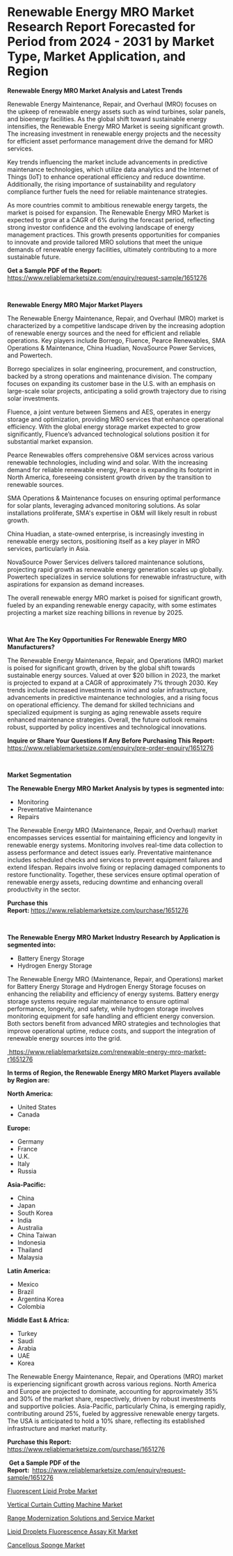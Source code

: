 <p><h1>Renewable Energy MRO Market Research Report Forecasted for Period from 2024 -  2031 by Market Type, Market Application, and Region</h1></p><p><strong>Renewable Energy MRO Market Analysis and Latest Trends</strong></p>
<p><p>Renewable Energy Maintenance, Repair, and Overhaul (MRO) focuses on the upkeep of renewable energy assets such as wind turbines, solar panels, and bioenergy facilities. As the global shift toward sustainable energy intensifies, the Renewable Energy MRO Market is seeing significant growth. The increasing investment in renewable energy projects and the necessity for efficient asset performance management drive the demand for MRO services.</p><p>Key trends influencing the market include advancements in predictive maintenance technologies, which utilize data analytics and the Internet of Things (IoT) to enhance operational efficiency and reduce downtime. Additionally, the rising importance of sustainability and regulatory compliance further fuels the need for reliable maintenance strategies.</p><p>As more countries commit to ambitious renewable energy targets, the market is poised for expansion. The Renewable Energy MRO Market is expected to grow at a CAGR of 6% during the forecast period, reflecting strong investor confidence and the evolving landscape of energy management practices. This growth presents opportunities for companies to innovate and provide tailored MRO solutions that meet the unique demands of renewable energy facilities, ultimately contributing to a more sustainable future.</p></p>
<p><strong>Get a Sample PDF of the Report:&nbsp;</strong> <a href="https://www.reliablemarketsize.com/enquiry/request-sample/1651276?utm_campaign=1133&utm_medium=2&utm_source=Github&utm_content=ia&utm_term=08122024&utm_id=renewable-energy-mro">https://www.reliablemarketsize.com/enquiry/request-sample/1651276</a></p>
<p>&nbsp;</p>
<p><strong>Renewable Energy MRO Major Market Players</strong></p>
<p><p>The Renewable Energy Maintenance, Repair, and Overhaul (MRO) market is characterized by a competitive landscape driven by the increasing adoption of renewable energy sources and the need for efficient and reliable operations. Key players include Borrego, Fluence, Pearce Renewables, SMA Operations & Maintenance, China Huadian, NovaSource Power Services, and Powertech. </p><p>Borrego specializes in solar engineering, procurement, and construction, backed by a strong operations and maintenance division. The company focuses on expanding its customer base in the U.S. with an emphasis on large-scale solar projects, anticipating a solid growth trajectory due to rising solar investments.</p><p>Fluence, a joint venture between Siemens and AES, operates in energy storage and optimization, providing MRO services that enhance operational efficiency. With the global energy storage market expected to grow significantly, Fluence’s advanced technological solutions position it for substantial market expansion.</p><p>Pearce Renewables offers comprehensive O&M services across various renewable technologies, including wind and solar. With the increasing demand for reliable renewable energy, Pearce is expanding its footprint in North America, foreseeing consistent growth driven by the transition to renewable sources.</p><p>SMA Operations & Maintenance focuses on ensuring optimal performance for solar plants, leveraging advanced monitoring solutions. As solar installations proliferate, SMA's expertise in O&M will likely result in robust growth.</p><p>China Huadian, a state-owned enterprise, is increasingly investing in renewable energy sectors, positioning itself as a key player in MRO services, particularly in Asia. </p><p>NovaSource Power Services delivers tailored maintenance solutions, projecting rapid growth as renewable energy generation scales up globally. Powertech specializes in service solutions for renewable infrastructure, with aspirations for expansion as demand increases.</p><p>The overall renewable energy MRO market is poised for significant growth, fueled by an expanding renewable energy capacity, with some estimates projecting a market size reaching billions in revenue by 2025.</p></p>
<p>&nbsp;</p>
<p><strong>What Are The Key Opportunities For Renewable Energy MRO Manufacturers?</strong></p>
<p><p>The Renewable Energy Maintenance, Repair, and Operations (MRO) market is poised for significant growth, driven by the global shift towards sustainable energy sources. Valued at over $20 billion in 2023, the market is projected to expand at a CAGR of approximately 7% through 2030. Key trends include increased investments in wind and solar infrastructure, advancements in predictive maintenance technologies, and a rising focus on operational efficiency. The demand for skilled technicians and specialized equipment is surging as aging renewable assets require enhanced maintenance strategies. Overall, the future outlook remains robust, supported by policy incentives and technological innovations.</p></p>
<p><strong>Inquire or Share Your Questions If Any Before Purchasing This Report:</strong> <a href="https://www.reliablemarketsize.com/enquiry/pre-order-enquiry/1651276?utm_campaign=1133&utm_medium=2&utm_source=Github&utm_content=ia&utm_term=08122024&utm_id=renewable-energy-mro">https://www.reliablemarketsize.com/enquiry/pre-order-enquiry/1651276</a></p>
<p>&nbsp;</p>
<p><strong>Market Segmentation</strong></p>
<p><strong>The Renewable Energy MRO Market Analysis by types is segmented into:</strong></p>
<p><ul><li>Monitoring</li><li>Preventative Maintenance</li><li>Repairs</li></ul></p>
<p><p>The Renewable Energy MRO (Maintenance, Repair, and Overhaul) market encompasses services essential for maintaining efficiency and longevity in renewable energy systems. Monitoring involves real-time data collection to assess performance and detect issues early. Preventative maintenance includes scheduled checks and services to prevent equipment failures and extend lifespan. Repairs involve fixing or replacing damaged components to restore functionality. Together, these services ensure optimal operation of renewable energy assets, reducing downtime and enhancing overall productivity in the sector.</p></p>
<p><strong>Purchase this Report:&nbsp;</strong><a href="https://www.reliablemarketsize.com/purchase/1651276?utm_campaign=1133&utm_medium=2&utm_source=Github&utm_content=ia&utm_term=08122024&utm_id=renewable-energy-mro">https://www.reliablemarketsize.com/purchase/1651276</a></p>
<p>&nbsp;</p>
<p><strong>The Renewable Energy MRO Market Industry Research by Application is segmented into:</strong></p>
<p><ul><li>Battery Energy Storage</li><li>Hydrogen Energy Storage</li></ul></p>
<p><p>The Renewable Energy MRO (Maintenance, Repair, and Operations) market for Battery Energy Storage and Hydrogen Energy Storage focuses on enhancing the reliability and efficiency of energy systems. Battery energy storage systems require regular maintenance to ensure optimal performance, longevity, and safety, while hydrogen storage involves monitoring equipment for safe handling and efficient energy conversion. Both sectors benefit from advanced MRO strategies and technologies that improve operational uptime, reduce costs, and support the integration of renewable energy sources into the grid.</p></p>
<p><a href="https://www.reliablemarketsize.com/renewable-energy-mro-market-r1651276?utm_campaign=1133&utm_medium=2&utm_source=Github&utm_content=ia&utm_term=08122024&utm_id=renewable-energy-mro">&nbsp;https://www.reliablemarketsize.com/renewable-energy-mro-market-r1651276</a></p>
<p><strong>In terms of Region, the Renewable Energy MRO Market Players available by Region are:</strong></p>
<p>
    <p> <strong> North America: </strong>
        <ul>
            <li>United States</li>
            <li>Canada</li>
        </ul>
        </p> 
    <p> <strong> Europe: </strong>
        <ul>
            <li>Germany</li>
            <li>France</li>
            <li>U.K.</li>
            <li>Italy</li>
            <li>Russia</li>
        </ul>
        </p> 
    <p> <strong> Asia-Pacific: </strong>
        <ul>
            <li>China</li>
            <li>Japan</li>
            <li>South Korea</li>
            <li>India</li>
            <li>Australia</li>
            <li>China Taiwan</li>
            <li>Indonesia</li>
            <li>Thailand</li>
            <li>Malaysia</li>
        </ul>
        </p> 
    <p> <strong> Latin America: </strong>
        <ul>
            <li>Mexico</li>
            <li>Brazil</li>
            <li>Argentina Korea</li>
            <li>Colombia</li>
        </ul>
        </p> 
    <p> <strong> Middle East & Africa: </strong>
        <ul>
            <li>Turkey</li>
            <li>Saudi</li>
            <li>Arabia</li>
            <li>UAE</li>
            <li>Korea</li>
        </ul>
    </p>
    </p>
<p><p>The Renewable Energy Maintenance, Repair, and Operations (MRO) market is experiencing significant growth across various regions. North America and Europe are projected to dominate, accounting for approximately 35% and 30% of the market share, respectively, driven by robust investments and supportive policies. Asia-Pacific, particularly China, is emerging rapidly, contributing around 25%, fueled by aggressive renewable energy targets. The USA is anticipated to hold a 10% share, reflecting its established infrastructure and market maturity.</p></p>
<p><strong>Purchase this Report: </strong><a href="https://www.reliablemarketsize.com/purchase/1651276?utm_campaign=1133&utm_medium=2&utm_source=Github&utm_content=ia&utm_term=08122024&utm_id=renewable-energy-mro">https://www.reliablemarketsize.com/purchase/1651276</a></p>
<p>&nbsp;<strong>Get a Sample PDF of the Report:&nbsp;&nbsp;</strong><a href="https://www.reliablemarketsize.com/enquiry/request-sample/1651276?utm_campaign=1133&utm_medium=2&utm_source=Github&utm_content=ia&utm_term=08122024&utm_id=renewable-energy-mro">https://www.reliablemarketsize.com/enquiry/request-sample/1651276</a></p>
<p><strong></strong></p>
<p><p><a href="https://www.linkedin.com/pulse/market-expansion-insights-fluorescent-lipid-probe-projected-a3c0c?utm_campaign=1133&utm_medium=2&utm_source=Github&utm_content=ia&utm_term=08122024&utm_id=renewable-energy-mro">Fluorescent Lipid Probe Market</a></p><p><a href="https://www.linkedin.com/pulse/revenue-projections-growth-forecast-vertical-curtain-cutting-tkfqc?utm_campaign=1133&utm_medium=2&utm_source=Github&utm_content=ia&utm_term=08122024&utm_id=renewable-energy-mro">Vertical Curtain Cutting Machine Market</a></p><p><a href="https://www.linkedin.com/pulse/data-global-range-modernization-solutions-service-markets-share-m9wee?utm_campaign=1133&utm_medium=2&utm_source=Github&utm_content=ia&utm_term=08122024&utm_id=renewable-energy-mro">Range Modernization Solutions and Service Market</a></p><p><a href="https://www.linkedin.com/pulse/global-lipid-droplets-fluorescence-assay-kit-market-analysis-dkhye?utm_campaign=1133&utm_medium=2&utm_source=Github&utm_content=ia&utm_term=08122024&utm_id=renewable-energy-mro">Lipid Droplets Fluorescence Assay Kit Market</a></p><p><a href="https://www.linkedin.com/pulse/in-depth-analysis-cancellous-sponge-market-size-share-1rkuc?utm_campaign=1133&utm_medium=2&utm_source=Github&utm_content=ia&utm_term=08122024&utm_id=renewable-energy-mro">Cancellous Sponge Market</a></p></p>